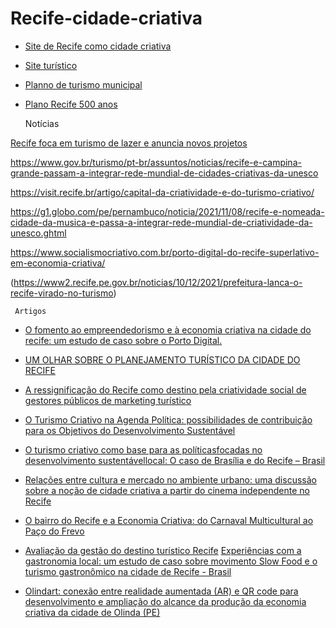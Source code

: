 # Recife-cidade-criativa


 * [Site de Recife como cidade criativa](http://turismocriativo.visit.recife.br/)
 * [Site turístico](https://visit.recife.br/)
 * [Planno de turismo municipal](https://visit.recife.br/wp-content/uploads/2020/02/plano_turismo_criativo.pdf)
 * [Plano Recife 500 anos](https://recife500anos.org.br/)










      Notícias
      
[Recife foca em turismo de lazer e anuncia novos projetos](https://brasilturis.com.br/recife-foca-em-turismo-de-lazer-e-anuncia-novos-projetos/)

https://www.gov.br/turismo/pt-br/assuntos/noticias/recife-e-campina-grande-passam-a-integrar-rede-mundial-de-cidades-criativas-da-unesco

https://visit.recife.br/artigo/capital-da-criatividade-e-do-turismo-criativo/

https://g1.globo.com/pe/pernambuco/noticia/2021/11/08/recife-e-nomeada-cidade-da-musica-e-passa-a-integrar-rede-mundial-de-criatividade-da-unesco.ghtml

https://www.socialismocriativo.com.br/porto-digital-do-recife-superlativo-em-economia-criativa/

(https://www2.recife.pe.gov.br/noticias/10/12/2021/prefeitura-lanca-o-recife-virado-no-turismo)




     Artigos
     
* [O fomento ao empreendedorismo e à economia criativa na cidade do recife: um estudo de caso sobre o Porto Digital.](http://tede2.unicap.br:8080/handle/tede/1361)

* [UM OLHAR SOBRE O PLANEJAMENTO TURÍSTICO DA CIDADE DO RECIFE](https://documentigeografici.it/index.php/docugeo/article/view/139)



* [A ressignificação do Recife como destino pela 
criatividade social de gestores públicos de 
marketing turístico](https://repositorio.ufpe.br/bitstream/123456789/14237/1/Disserta%C3%A7%C3%A3o%20Marcelo%20Henriques%20de%20A%20Pessoa%20ATUALIZADA.pdf)


* [O Turismo Criativo na Agenda Política: possibilidades de contribuição para os Objetivos do Desenvolvimento Sustentável](https://github.com/AnaMCMV/Recife-cidade-criativa/blob/main/184798-Texto%20do%20artigo-540695-1-10-20220215.pdf)

* [O turismo criativo como base para as políticasfocadas no desenvolvimento sustentávellocal: O caso de Brasília e do Recife – Brasil](https://github.com/AnaMCMV/Recife-cidade-criativa/blob/main/9217-Manuscrito-55725-1-10-20210706.pdf)

* [Relações entre cultura e mercado no ambiente urbano: uma discussão sobre a noção de cidade criativa a partir do cinema independente no Recife](https://repositorio.ufpe.br/handle/123456789/32112)

* [O bairro do Recife e a Economia Criativa: do Carnaval Multicultural ao Paço do Frevo](https://periodicos.uff.br/pragmatizes/article/view/10436)

* [Avaliação da gestão do destino turístico Recife](http://www.ivt.coppe.ufrj.br/caderno/index.php/caderno/article/view/986)
[Experiências com a gastronomia local: um estudo de caso 
sobre movimento Slow Food e o turismo gastronômico na 
cidade de Recife - Brasil](http://www.pasosonline.org/Publicados/14116/PS116_15.pdf)

* [Olindart: conexão entre realidade aumentada (AR) e QR code para desenvolvimento e ampliação do alcance da produção da economia criativa da cidade de Olinda (PE)
](https://repositorio.ufpb.br/jspui/handle/123456789/16627)





